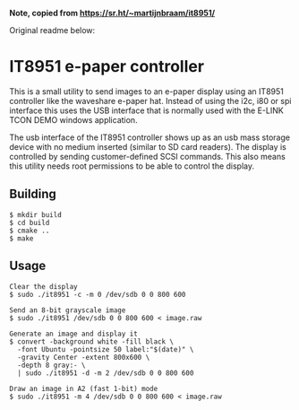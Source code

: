 **Note, copied from https://sr.ht/~martijnbraam/it8951/**


Original readme below:

# IT8951 e-paper controller

This is a small utility to send images to an e-paper display using an IT8951
controller like the waveshare e-paper hat. Instead of using the i2c, i80 or spi
interface this uses the USB interface that is normally used with the
E-LINK TCON DEMO windows application.

The usb interface of the IT8951 controller shows up as an usb mass storage
device with no medium inserted (similar to SD card readers). The display is
controlled by sending customer-defined SCSI commands. This also means this
utility needs root permissions to be able to control the display.

## Building

```shell-session
$ mkdir build
$ cd build
$ cmake ..
$ make
```

## Usage

```shell-session
Clear the display
$ sudo ./it8951 -c -m 0 /dev/sdb 0 0 800 600

Send an 8-bit grayscale image
$ sudo ./it8951 /dev/sdb 0 0 800 600 < image.raw

Generate an image and display it
$ convert -background white -fill black \
  -font Ubuntu -pointsize 50 label:"$(date)" \
  -gravity Center -extent 800x600 \
  -depth 8 gray:- \
  | sudo ./it8951 -d -m 2 /dev/sdb 0 0 800 600

Draw an image in A2 (fast 1-bit) mode
$ sudo ./it8951 -m 4 /dev/sdb 0 0 800 600 < image.raw
```